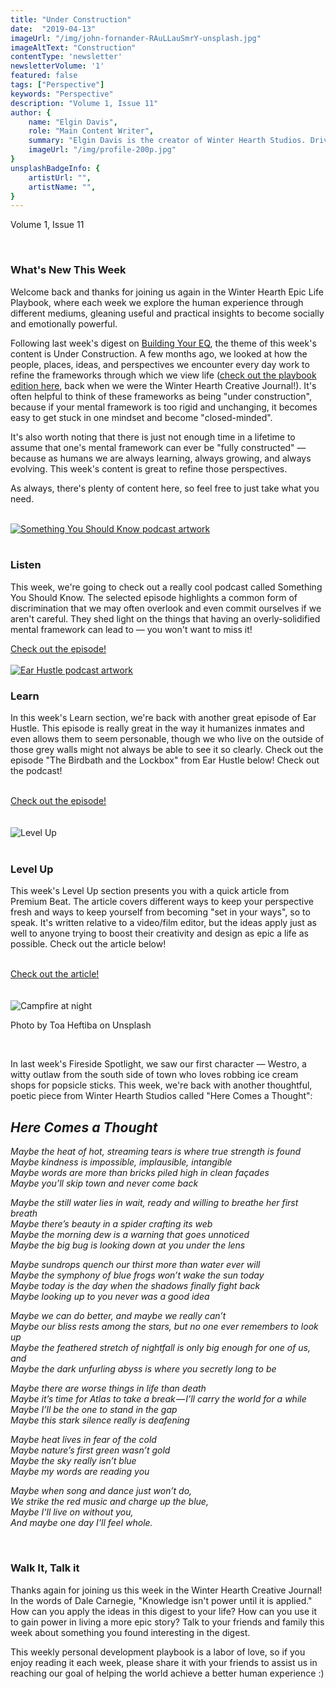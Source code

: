 ```yaml
---
title: "Under Construction"
date:  "2019-04-13"
imageUrl: "/img/john-fornander-RAuLLauSmrY-unsplash.jpg"
imageAltText: "Construction" 
contentType: 'newsletter'
newsletterVolume: '1'
featured: false
tags: ["Perspective"]
keywords: "Perspective"
description: "Volume 1, Issue 11"
author: {
    name: "Elgin Davis",
    role: "Main Content Writer",
    summary: "Elgin Davis is the creator of Winter Hearth Studios. Driven by a passionate spirit and boundless curiosity, Davis' work seeks to explore the depths of humanity and what it might look like to live a hyper-meaningful existence here on earth.",
    imageUrl: "/img/profile-200p.jpg" 
}
unsplashBadgeInfo: {
    artistUrl: "",
    artistName: "",
}
---
```


Volume 1, Issue 11

<br>

### What's New This Week
Welcome back and thanks for joining us again in the Winter Hearth Epic Life Playbook, where each week we explore the human experience through different mediums, gleaning useful and practical insights to become socially and emotionally powerful. 

Following last week's digest on [Building Your EQ](http://eepurl.com/gm_Xbb), the theme of this week's content is Under Construction. A few months ago, we looked at how the people, places, ideas, and perspectives we encounter every day work to refine the frameworks through which we view life ([check out the playbook edition here](/newsletters/volume-1/maximizing-potential), back when we were the Winter Hearth Creative Journal!). It's often helpful to think of these frameworks as being "under construction", because if your mental framework is too rigid and unchanging, it becomes easy to get stuck in one mindset and become "closed-minded". 

It's also worth noting that there is just not enough time in a lifetime to assume that one's mental framework can ever be "fully constructed" — because as humans we are always learning, always growing, and always evolving. This week's content is great to refine those perspectives.

As always, there's plenty of content here, so feel free to just take what you need.

<br>
<div class='text-center pt-20 pb-20'>
    <a rel='noopener noreferrer' target='_blank' href='https://castbox.fm/episode/Are-We-Killing-English-or-is-It-Just-Evolving%3F-%26-How-to-Make-Big-Changes-Easier-id426586-id139626952?country=us'>
        <img src='https://gallery.mailchimp.com/82935dc1a750f772912d12316/images/dfe6f9fb-73dd-4d92-a0a1-4f760b5ee245.jpeg' alt='Something You Should Know podcast artwork'/>
    </a>
</div>

<br>

### Listen
 
This week, we're going to check out a really cool podcast called Something You Should Know. The selected episode highlights a common form of discrimination that we may often overlook and even commit ourselves if we aren't careful. They shed light on the things that having an overly-solidified mental framework can lead to — you won't want to miss it!

<div class='text-center pt-20 pb-20'>
    <a rel='noopener noreferrer' class='primary-btn' href='https://castbox.fm/episode/Are-We-Killing-English-or-is-It-Just-Evolving%3F-%26-How-to-Make-Big-Changes-Easier-id426586-id139626952?country=us'>Check out the episode!</a>
</div>

<br>
<div class='text-center pt-20 pb-20'>
    <a rel='noopener noreferrer' target='_blank' href='https://castbox.fm/episode/Birdbaths-and-a-Lockbox-id576815-id91802691'>
        <img src='https://gallery.mailchimp.com/82935dc1a750f772912d12316/images/985c3c7a-6eda-4fe4-942a-84d6acb77c48.jpg' alt='Ear Hustle podcast artwork'>
    </a>
</div>



### Learn
 
In this week's Learn section, we're back with another great episode of Ear Hustle. This episode is really great in the way it humanizes inmates and even allows them to seem personable, though we who live on the outside of those grey walls might not always be able to see it so clearly. Check out the episode "The Birdbath and the Lockbox" from Ear Hustle below!
Check out the podcast!

<br>
<div class='text-center pt-20 pb-20'>
    <a rel='noopener noreferrer' class='primary-btn' href='https://castbox.fm/episode/Birdbaths-and-a-Lockbox-id576815-id91802691'>Check out the episode!</a>
</div>

<br>

<br>
<div class='text-center pt-20 pb-20'>
    <img src='https://gallery.mailchimp.com/82935dc1a750f772912d12316/images/70851790-9a7c-4f5b-834d-7207335fe488.gif' alt='Level Up'>
</div>

<br>

### Level Up
 
This week's Level Up section presents you with a quick article from Premium Beat. The article covers different ways to keep your perspective fresh and ways to keep yourself from becoming "set in your ways", so to speak. It's written relative to a video/film editor, but the ideas apply just as well to anyone trying to boost their creativity and design as epic a life as possible. Check out the article below!

<br>

<div class='text-center pt-20 pb-20'>
    <a rel='noopener noreferrer' class='primary-btn' href='https://www.premiumbeat.com/blog/tips-for-creativity/'>Check out the article!</a>
</div>
<br>


<br>
<div class='text-center pt-20 pb-20'>
    <img src='https://gallery.mailchimp.com/82935dc1a750f772912d12316/images/44635994-05b0-4f93-9110-f4c83f8bf9d9.jpg' alt='Campfire at night'>
    <p class="photo-credit"> 
        Photo by Toa Heftiba on Unsplash
    </p>
</div>
<br>

In last week's Fireside Spotlight, we saw our first character — Westro, a witty outlaw from the south side of town who loves robbing ice cream shops for popsicle sticks. This week, we're back with another thoughtful, poetic piece from Winter Hearth Studios called "Here Comes a Thought":
 

## *Here Comes a Thought*
 
*Maybe the heat of hot, streaming tears is where true strength is found*  
*Maybe kindness is impossible, implausible, intangible*  
*Maybe words are more than bricks piled high in clean façades*  
*Maybe you’ll skip town and never come back*  


*Maybe the still water lies in wait, ready and willing to breathe her first breath*  
*Maybe there’s beauty in a spider crafting its web*  
*Maybe the morning dew is a warning that goes unnoticed*  
*Maybe the big bug is looking down at you under the lens*  


*Maybe sundrops quench our thirst more than water ever will*  
*Maybe the symphony of blue frogs won’t wake the sun today*  
*Maybe today is the day when the shadows finally fight back*  
*Maybe looking up to you never was a good idea*  


*Maybe we can do better, and maybe we really can’t*  
*Maybe our bliss rests among the stars, but no one ever remembers to look up*  
*Maybe the feathered stretch of nightfall is only big enough for one of us, and*  
*Maybe the dark unfurling abyss is where you secretly long to be*  


*Maybe there are worse things in life than death*  
*Maybe it’s time for Atlas to take a break — I’ll carry the world for a while*  
*Maybe I’ll be the one to stand in the gap*  
*Maybe this stark silence really is deafening*  


*Maybe heat lives in fear of the cold*  
*Maybe nature’s first green wasn’t gold*  
*Maybe the sky really isn’t blue*  
*Maybe my words are reading you*  


*Maybe when song and dance just won’t do,*   
*We strike the red music and charge up the blue,*    
*Maybe I'll live on without you,*   
*And maybe one day I'll feel whole.*  

<br>

### Walk It, Talk it

Thanks again for joining us this week in the Winter Hearth Creative Journal! In the words of Dale Carnegie, "Knowledge isn't power until it is applied." How can you apply the ideas in this digest to your life? How can you use it to gain power in living a more epic story? Talk to your friends and family this week about something you found interesting in the digest.


This weekly personal development playbook is a labor of love, so if you enjoy reading it each week, please share it with your friends to assist us in reaching our goal of helping the world achieve a better human experience :)

